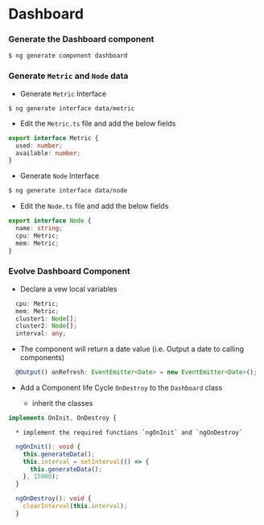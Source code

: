 # Dashboard

### Generate the Dashboard component

```
$ ng generate component dashboard
```

### Generate `Metric` and `Node` data

* Generate `Metric` Interface

```
$ ng generate interface data/metric
```

   * Edit the `Metric.ts` file and add the below fields

```typescript
export interface Metric {
  used: number;
  available: number;
}
```
* Generate `Node` Interface

```bash
$ ng generate interface data/node
```

   * Edit the `Node.ts` file and add the below fields

```typescript
export interface Node {
  name: string;
  cpu: Metric;
  mem: Metric;
}
```

### Evolve Dashboard Component

* Declare a vew local variables

```typescript
  cpu: Metric;
  mem: Metric;
  cluster1: Node[];
  cluster2: Node[];
  interval: any;
```
* The component will return a date value (i.e. Output a date to calling components)

```typescript
  @Output() onRefresh: EventEmitter<Date> = new EventEmitter<Date>();
```

* Add a Component life Cycle `OnDestroy` to the `Dashboard` class

   * inherit the classes

```typescript
implements OnInit, OnDestroy {
```

      * implement the required functions `ngOnInit` and `ngOnDestroy`

```typescript
  ngOnInit(): void {
    this.generateData();
    this.interval = setInterval(() => {
      this.generateData();
    }, 15000);
  }

  ngOnDestroy(): void {
    clearInterval(this.interval);
  }
```
